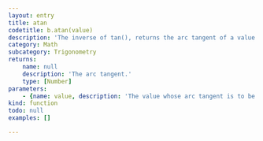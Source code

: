 ```yaml
---
layout: entry
title: atan
codetitle: b.atan(value)
description: 'The inverse of tan(), returns the arc tangent of a value. This function expects the values in the range of -1 to 1 and values are returned in the range 0 to PI (3.1415927).'
category: Math
subcategory: Trigonometry
returns:
    name: null
    description: 'The arc tangent.'
    type: [Number]
parameters:
    - {name: value, description: 'The value whose arc tangent is to be returned.', optional: false, type: [Number]}
kind: function
todo: null
examples: []

---
```

